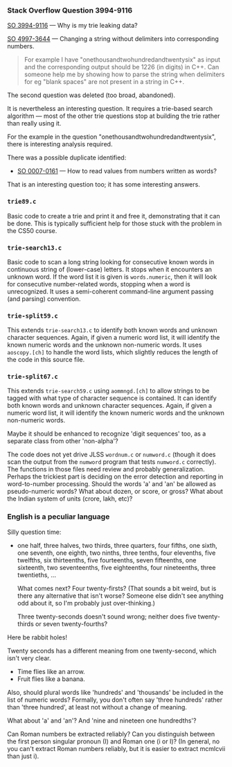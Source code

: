 ### Stack Overflow Question 3994-9116

[SO 3994-9116](https://stackoverflow.com/q/39949116) &mdash;
Why is my trie leaking data?

[SO 4997-3644](https://stackoverflow.com/q/49973644) &mdash;
Changing a string without delimiters into corresponding numbers.

> For example I have "onethousandtwohundredandtwentysix" as input and
> the corresponding output should be 1226 (in digits) in C++.
> Can someone help me by showing how to parse the string when delimiters
> for eg "blank spaces" are not present in a string in C++.

The second question was deleted (too broad, abandoned).

It is nevertheless an interesting question.
It requires a trie-based search algorithm — most of the other trie
questions stop at building the trie rather than really using it.

For the example in the question "onethousandtwohundredandtwentysix",
there is interesting analysis required.

There was a possible duplicate identified:

* [SO 0007-0161](https://stackoverflow.com/q/70161) &mdash;
How to read values from numbers written as words?

That is an interesting question too; it has some interesting answers.

### `trie89.c`

Basic code to create a trie and print it and free it, demonstrating that
it can be done.
This is typically sufficient help for those stuck with the problem in
the CS50 course.

### `trie-search13.c`

Basic code to scan a long string looking for consecutive known words in
continuous string of (lower-case) letters.
It stops when it encounters an unknown word.
If the word list it is given is `words.numeric`, then it will look for
consecutive number-related words, stopping when a word is unrecognized.
It uses a semi-coherent command-line argument passing (and parsing)
convention.

### `trie-split59.c`

This extends `trie-search13.c` to identify both known words and unknown
character sequences.
Again, if given a numeric word list, it will identify the known numeric
words and the unknown non-numeric words.
It uses `aoscopy.[ch]` to handle the word lists, which slightly reduces
the length of the code in this source file.

### `trie-split67.c`

This extends `trie-search59.c` using `aommngd.[ch]` to allow strings to
be tagged with what type of character sequence is contained.
It can identify both known words and unknown character sequences.
Again, if given a numeric word list, it will identify the known numeric
words and the unknown non-numeric words.

Maybe it should be enhanced to recognize 'digit sequences' too, as a
separate class from other 'non-alpha'?

The code does not yet drive JLSS `wordnum.c` or `numword.c` (though it
does scan the output from the `numword` program that tests `numword.c`
correctly).
The functions in those files need review and probably generalization.
Perhaps the trickiest part is deciding on the error detection and
reporting in word-to-number processing.
Should the words 'a' and 'an' be allowed as pseudo-numeric words?
What about dozen, or score, or gross?
What about the Indian system of units (crore, lakh, etc)?

### English is a peculiar language

Silly question time:

* one half, three halves, two thirds, three quarters, four fifths, one
  sixth, one seventh, one eighth, two ninths, three tenths, four
  elevenths, five twelfths, six thirteenths, five fourteenths, seven
  fifteenths, one sixteenth, two seventeenths, five eighteenths, four
  nineteenths, three twentieths, ...

  What comes next?
  Four twenty-firsts?
  (That sounds a bit weird, but is there any alternative that isn't
  worse?
  Someone else didn't see anything odd about it, so I'm probably just
  over-thinking.)

  Three twenty-seconds doesn't sound wrong; neither does five
  twenty-thirds or seven twenty-fourths?

Here be rabbit holes!

Twenty seconds has a different meaning from one twenty-second, which
isn't very clear.

* Time flies like an arrow.
* Fruit flies like a banana.

Also, should plural words like 'hundreds' and 'thousands' be included in
the list of numeric words?
Formally, you don't often say 'three hundreds' rather than 'three
hundred', at least not without a change of meaning.

What about 'a' and 'an'? And 'nine and nineteen one hundredths'?

Can Roman numbers be extracted reliably?
Can you distinguish between the first person singular pronoun (I) and
Roman one (i or I)?
(In general, no you can't extract Roman numbers reliably, but it is
easier to extract mcmlcvii than just i).
